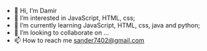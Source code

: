 - 👋 Hi, I’m Damir
- 👀 I’m interested in JavaScript, HTML, css;
- 🌱 I’m currently learning JavaScript, HTML, css, java and python;
- 💞️ I’m looking to collaborate on ...
- 📫 How to reach me sander7402@gmail.com

<!---
sander7402/sander7402 is a ✨ special ✨ repository because its `README.md` (this file) appears on your GitHub profile.
You can click the Preview link to take a look at your changes.
--->
